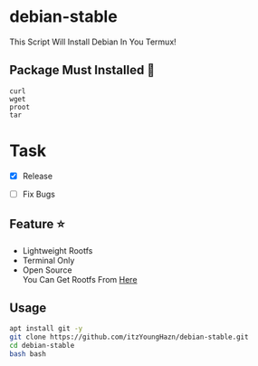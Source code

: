 # debian-stable
This Script Will Install Debian In You Termux! 

## Package Must Installed 🚀
```terminal
curl 
wget 
proot 
tar
```

# Task
- [x] Release
- [ ] Fix Bugs


## Feature ⭐
* Lightweight Rootfs
* Terminal Only
* Open Source\
You Can Get Rootfs From [Here](docker.debian.net)


## Usage
```bash
apt install git -y
git clone https://github.com/itzYoungHazn/debian-stable.git
cd debian-stable
bash bash
```

